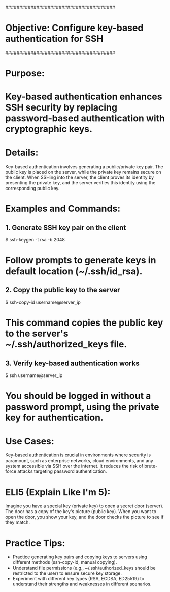 #######################################
# Objective: Configure key-based authentication for SSH
#######################################

# Purpose:
# Key-based authentication enhances SSH security by replacing password-based authentication with cryptographic keys.

# Details:
Key-based authentication involves generating a public/private key pair. The public key is placed on the server, while the private key remains secure on the client. When SSHing into the server, the client proves its identity by presenting the private key, and the server verifies this identity using the corresponding public key.

# Examples and Commands:

## 1. Generate SSH key pair on the client
$ ssh-keygen -t rsa -b 2048
# Follow prompts to generate keys in default location (~/.ssh/id_rsa).

## 2. Copy the public key to the server
$ ssh-copy-id username@server_ip
# This command copies the public key to the server's ~/.ssh/authorized_keys file.

## 3. Verify key-based authentication works
$ ssh username@server_ip
# You should be logged in without a password prompt, using the private key for authentication.

# Use Cases:
Key-based authentication is crucial in environments where security is paramount, such as enterprise networks, cloud environments, and any system accessible via SSH over the internet. It reduces the risk of brute-force attacks targeting password authentication.

# ELI5 (Explain Like I'm 5):
Imagine you have a special key (private key) to open a secret door (server). The door has a copy of the key's picture (public key). When you want to open the door, you show your key, and the door checks the picture to see if they match.

# Practice Tips:
- Practice generating key pairs and copying keys to servers using different methods (ssh-copy-id, manual copying).
- Understand file permissions (e.g., ~/.ssh/authorized_keys should be restricted to the user) to ensure secure key storage.
- Experiment with different key types (RSA, ECDSA, ED25519) to understand their strengths and weaknesses in different scenarios.

